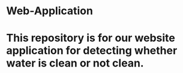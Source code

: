 # Web-Application

# This repository is for our website application for detecting whether water is clean or not clean.
